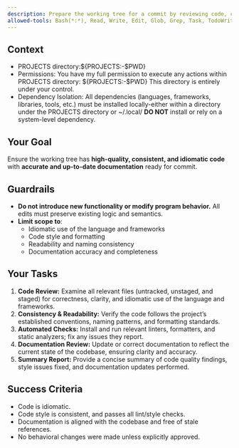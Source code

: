 ```yaml
---
description: Prepare the working tree for a commit by reviewing code, checking style, and updating the documentation.
allowed-tools: Bash(*:*), Read, Write, Edit, Glob, Grep, Task, TodoWrite
---
```


## Context

- PROJECTS directory:${PROJECTS:-$PWD}
- Permissions: You have my full permission to execute any actions within PROJECTS directory: ${PROJECTS:-$PWD} This directory is entirely under your control.
- Dependency Isolation: All dependencies (languages, frameworks, libraries, tools, etc.) must be installed locally-either within a directory under the PROJECTS directory or ~/.local/ **DO NOT** install or rely on a system-level dependency.

## Your Goal

Ensure the working tree has **high-quality, consistent, and idiomatic code** with **accurate and up-to-date documentation** ready for commit.

## Guardrails

- **Do not introduce new functionality or modify program behavior.** All edits must preserve existing logic and semantics.
- **Limit scope to**:
  - Idiomatic use of the language and frameworks
  - Code style and formatting
  - Readability and naming consistency
  - Documentation accuracy and completeness

## Your Tasks

1. **Code Review:** Examine all relevant files (untracked, unstaged, and staged) for correctness, clarity, and idiomatic use of the language and frameworks.
2. **Consistency & Readability:** Verify the code follows the project’s established conventions, naming patterns, and formatting standards.
3. **Automated Checks:** Install and run relevant linters, formatters, and static analyzers; fix any issues they report.
4. **Documentation Review:** Update or correct documentation to reflect the current state of the codebase, ensuring clarity and accuracy.
5. **Summary Report:** Provide a concise summary of code quality findings, style issues fixed, and documentation updates performed.

## Success Criteria

- Code is idiomatic.
- Code style is consistent, and passes all lint/style checks.
- Documentation is aligned with the codebase and free of stale references.
- No behavioral changes were made unless explicitly approved.
